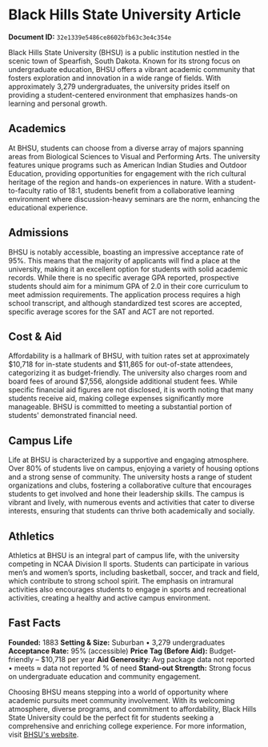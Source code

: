 # Black Hills State University Article

**Document ID:** `32e1339e5486ce8602bfb63c3e4c354e`

Black Hills State University (BHSU) is a public institution nestled in the scenic town of Spearfish, South Dakota. Known for its strong focus on undergraduate education, BHSU offers a vibrant academic community that fosters exploration and innovation in a wide range of fields. With approximately 3,279 undergraduates, the university prides itself on providing a student-centered environment that emphasizes hands-on learning and personal growth.

## Academics
At BHSU, students can choose from a diverse array of majors spanning areas from Biological Sciences to Visual and Performing Arts. The university features unique programs such as American Indian Studies and Outdoor Education, providing opportunities for engagement with the rich cultural heritage of the region and hands-on experiences in nature. With a student-to-faculty ratio of 18:1, students benefit from a collaborative learning environment where discussion-heavy seminars are the norm, enhancing the educational experience.

## Admissions
BHSU is notably accessible, boasting an impressive acceptance rate of 95%. This means that the majority of applicants will find a place at the university, making it an excellent option for students with solid academic records. While there is no specific average GPA reported, prospective students should aim for a minimum GPA of 2.0 in their core curriculum to meet admission requirements. The application process requires a high school transcript, and although standardized test scores are accepted, specific average scores for the SAT and ACT are not reported.

## Cost & Aid
Affordability is a hallmark of BHSU, with tuition rates set at approximately $10,718 for in-state students and $11,865 for out-of-state attendees, categorizing it as budget-friendly. The university also charges room and board fees of around $7,556, alongside additional student fees. While specific financial aid figures are not disclosed, it is worth noting that many students receive aid, making college expenses significantly more manageable. BHSU is committed to meeting a substantial portion of students' demonstrated financial need.

## Campus Life
Life at BHSU is characterized by a supportive and engaging atmosphere. Over 80% of students live on campus, enjoying a variety of housing options and a strong sense of community. The university hosts a range of student organizations and clubs, fostering a collaborative culture that encourages students to get involved and hone their leadership skills. The campus is vibrant and lively, with numerous events and activities that cater to diverse interests, ensuring that students can thrive both academically and socially.

## Athletics
Athletics at BHSU is an integral part of campus life, with the university competing in NCAA Division II sports. Students can participate in various men’s and women’s sports, including basketball, soccer, and track and field, which contribute to strong school spirit. The emphasis on intramural activities also encourages students to engage in sports and recreational activities, creating a healthy and active campus environment.

## Fast Facts
**Founded:** 1883
**Setting & Size:** Suburban • 3,279 undergraduates
**Acceptance Rate:** 95% (accessible)
**Price Tag (Before Aid):** Budget-friendly – $10,718 per year
**Aid Generosity:** Avg package data not reported • meets ≈ data not reported % of need
**Stand-out Strength:** Strong focus on undergraduate education and community engagement.

Choosing BHSU means stepping into a world of opportunity where academic pursuits meet community involvement. With its welcoming atmosphere, diverse programs, and commitment to affordability, Black Hills State University could be the perfect fit for students seeking a comprehensive and enriching college experience. For more information, visit [BHSU's website](https://www.petersons.com/college-search/black-hills-state-university-000_10002071.aspx).
